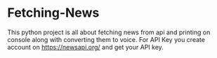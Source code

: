 # Fetching-News
This python project is all about fetching news from api and printing on console along with converting them to voice.
For API Key you create account on https://newsapi.org/ and get your API key.
